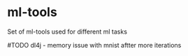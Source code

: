 # ml-tools


Set of ml-tools used for different ml tasks


#TODO 
dl4j - memory issue with mnist aftter more iterations
